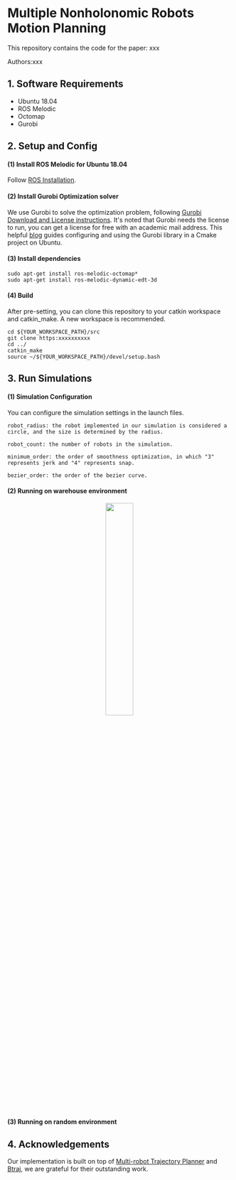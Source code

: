 # Multiple Nonholonomic Robots Motion Planning

This repository contains the code for the paper:
xxx

Authors:xxx


## 1. Software Requirements
* Ubuntu 18.04
* ROS Melodic
* Octomap
* Gurobi

## 2. Setup and Config
#### (1) Install ROS Melodic for Ubuntu 18.04
Follow [ROS Installation](http://wiki.ros.org/ROS/Installation).

#### (2) Install Gurobi Optimization solver
We use Gurobi to solve the optimization problem, following [Gurobi Download and License instructions](https://www.gurobi.com/downloads/). It's noted that Gurobi needs the license to run, you can get a license for free with an academic mail address. This helpful [blog](https://blog.csdn.net/tuck_frump/article/details/130991493) guides configuring and using the Gurobi library in a Cmake project on Ubuntu.

#### (3) Install dependencies
```
sudo apt-get install ros-melodic-octomap*
sudo apt-get install ros-melodic-dynamic-edt-3d
```
#### (4) Build
After pre-setting, you can clone this repository to your catkin workspace and catkin_make. A new workspace is recommended.
```
cd ${YOUR_WORKSPACE_PATH}/src
git clone https:xxxxxxxxxx
cd ../
catkin_make
source ~/${YOUR_WORKSPACE_PATH}/devel/setup.bash
```

## 3. Run Simulations

#### (1) Simulation Configuration
You can configure the simulation settings in the launch files.

```
robot_radius: the robot implemented in our simulation is considered a circle, and the size is determined by the radius.

robot_count: the number of robots in the simulation.

minimum_order: the order of smoothness optimization, in which "3" represents jerk and "4" represents snap.

bezier_order: the order of the bezier curve.
```


#### (2) Running on warehouse environment

<p align='center'>
<img width="35%" height="35%" src="multi-robot-planner/img/warehouse.gif"/>
</p>

#### (3) Running on random environment


## 4. Acknowledgements
Our implementation is built on top of [Multi-robot Trajectory Planner](https://github.com/LIJUNCHENG001/multi_robot_traj_planner) and [Btraj](https://github.com/HKUST-Aerial-Robotics/Btraj), we are grateful for their outstanding work.

